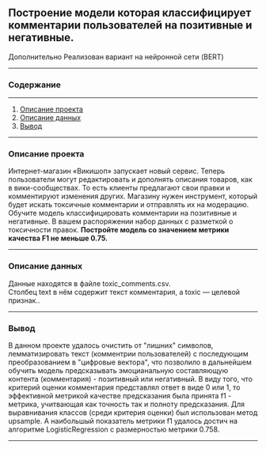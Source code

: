 <a name= ""> </a>
## **Построение модели которая классифицирует комментарии пользователей на позитивные и негативные.**  
Дополнительно Реализован вариант на нейронной сети (BERT)
___
### Содержание
___
1. [Описание проекта](#0)  
2. [Описание данных](#1)  
3. [Вывод](#2)    

___
<a name= "0"> </a>
### Описание проекта
Интернет-магазин «Викишоп» запускает новый сервис. Теперь пользователи могут редактировать и дополнять описания товаров, как в вики-сообществах. То есть клиенты предлагают свои правки и комментируют изменения других. Магазину нужен инструмент, который будет искать токсичные комментарии и отправлять их на модерацию.
Обучите модель классифицировать комментарии на позитивные и негативные. В вашем распоряжении набор данных с разметкой о токсичности правок.
**Постройте модель со значением метрики качества F1 не меньше 0.75.** 

___
<a name= "1"> </a>
### Описание данных

Данные находятся в файле toxic_comments.csv.  
Столбец text в нём содержит текст комментария, а toxic — целевой признак..

___
<a name= "2"> </a>
### Вывод
В данном проекте удалось очистить от "лишних" символов, лемматизировать текст (комментрии пользователей) с последующим преобразованием в "цифровые вектора", что позволило в дальнейшем обучить модель предсказывать эмоцианальную составляющую контента (комментария) - позитивный или негативный.
В виду того, что критерий оценки комментария представлял ответ в виде 0 или 1, то эффективной метрикой качестве предсказания была принята f1 - метрика, учитвающая как точность так и полноту предсказания. Для выравнивания классов (среди критерия оценки) был использован метод upsample. А наибольшый показатель метрики f1 удалось достич на алгоритме LogisticRegression с размерностью метрики 0.758.



___
